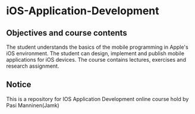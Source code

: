 # iOS-Application-Development

## Objectives and course contents
The student understands the basics of the mobile programming in Apple's iOS environment.
The student can design, implement and publish mobile applications for iOS devices.
The course contains lectures, exercises and research assignment.

## Notice
This is a repository for IOS Application Development online course hold by Pasi Manninen(Jamk)

